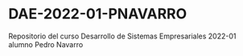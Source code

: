 # DAE-2022-01-PNAVARRO
Repositorio del curso Desarrollo de Sistemas Empresariales 2022-01 alumno Pedro Navarro
